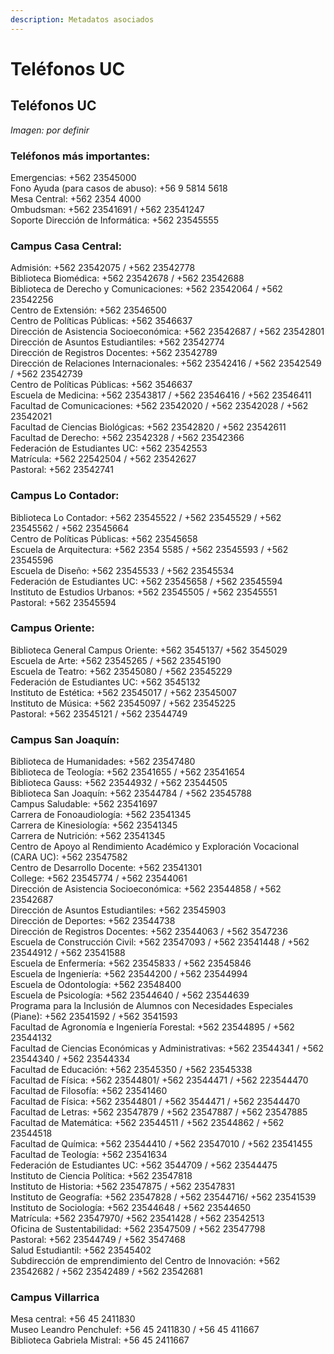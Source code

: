 ```yaml
---
description: Metadatos asociados
---
```


# Teléfonos UC

## Teléfonos UC

_Imagen: por definir_

### Teléfonos más importantes:

Emergencias: +562 23545000  
Fono Ayuda \(para casos de abuso\): +56 9 5814 5618  
Mesa Central: +562 2354 4000  
Ombudsman: +562 23541691 / +562 23541247  
Soporte Dirección de Informática: +562 23545555

### Campus Casa Central:

Admisión: +562 23542075 / +562 23542778  
Biblioteca Biomédica: +562 23542678 / +562 23542688  
Biblioteca de Derecho y Comunicaciones: +562 23542064 / +562 23542256  
Centro de Extensión: +562 23546500  
Centro de Políticas Públicas: +562 3546637  
Dirección de Asistencia Socioeconómica: +562 23542687 / +562 23542801  
Dirección de Asuntos Estudiantiles: +562 23542774  
Dirección de Registros Docentes: +562 23542789  
Dirección de Relaciones Internacionales: +562 23542416 / +562 23542549 / +562 23542739  
Centro de Políticas Públicas: +562 3546637  
Escuela de Medicina: +562 23543817 / +562 23546416 / +562 23546411  
Facultad de Comunicaciones: +562 23542020 / +562 23542028 / +562 23542021  
Facultad de Ciencias Biológicas: +562 23542820 / +562 23542611  
Facultad de Derecho: +562 23542328 / +562 23542366  
Federación de Estudiantes UC: +562 23542553  
Matrícula: +562 22542504 / +562 23542627  
Pastoral: +562 23542741

### Campus Lo Contador:

Biblioteca Lo Contador: +562 23545522 / +562 23545529 / +562 23545562 / +562 23545664  
Centro de Políticas Públicas: +562 23545658  
Escuela de Arquitectura: +562 2354 5585 / +562 23545593 / +562 23545596  
Escuela de Diseño: +562 23545533 / +562 23545534  
Federación de Estudiantes UC: +562 23545658 / +562 23545594  
Instituto de Estudios Urbanos: +562 23545505 / +562 23545551  
Pastoral: +562 23545594

### Campus Oriente:

Biblioteca General Campus Oriente: +562 3545137/ +562 3545029  
Escuela de Arte: +562 23545265 / +562 23545190  
Escuela de Teatro: +562 23545080 / +562 23545229  
Federación de Estudiantes UC: +562 3545132  
Instituto de Estética: +562 23545017 / +562 23545007  
Instituto de Música: +562 23545097 / +562 23545225  
Pastoral: +562 23545121 / +562 23544749

### Campus San Joaquín:

Biblioteca de Humanidades: +562 23547480  
Biblioteca de Teología: +562 23541655 / +562 23541654  
Biblioteca Gauss: +562 23544932 / +562 23544505  
Biblioteca San Joaquín: +562 23544784 / +562 23545788  
Campus Saludable: +562 23541697  
Carrera de Fonoaudiología: +562 23541345  
Carrera de Kinesiología: +562 23541345  
Carrera de Nutrición: +562 23541345  
Centro de Apoyo al Rendimiento Académico y Exploración Vocacional \(CARA UC\): +562 23547582  
Centro de Desarrollo Docente: +562 23541301  
College: +562 23545774 / +562 23544061  
Dirección de Asistencia Socioeconómica: +562 23544858 / +562 23542687  
Dirección de Asuntos Estudiantiles: +562 23545903  
Dirección de Deportes: +562 23544738  
Dirección de Registros Docentes: +562 23544063 / +562 3547236  
Escuela de Construcción Civil: +562 23547093 / +562 23541448 / +562 23544912 / +562 23541588  
Escuela de Enfermería: +562 23545833 / +562 23545846  
Escuela de Ingeniería: +562 23544200 / +562 23544994  
Escuela de Odontología: +562 23548400  
Escuela de Psicología: +562 23544640 / +562 23544639  
Programa para la Inclusión de Alumnos con Necesidades Especiales \(Piane\): +562 23541592 / +562 3541593  
Facultad de Agronomía e Ingeniería Forestal: +562 23544895 / +562 23544132  
Facultad de Ciencias Económicas y Administrativas: +562 23544341 / +562 23544340 / +562 23544334  
Facultad de Educación: +562 23545350 / +562 23545338  
Facultad de Física: +562 23544801/ +562 23544471 / +562 223544470  
Facultad de Filosofía: +562 23541460  
Facultad de Física: +562 23544801 / +562 3544471 / +562 23544470  
Facultad de Letras: +562 23547879 / +562 23547887 / +562 23547885  
Facultad de Matemática: +562 23544511 / +562 23544862 / +562 23544518  
Facultad de Química: +562 23544410 / +562 23547010 / +562 23541455  
Facultad de Teología: +562 23541634  
Federación de Estudiantes UC: +562 3544709 / +562 23544475  
Instituto de Ciencia Política: +562 23547818  
Instituto de Historia: +562 23547875 / +562 23547831  
Instituto de Geografía: +562 23547828 / +562 23544716/ +562 23541539  
Instituto de Sociología: +562 23544648 / +562 23544650  
Matrícula: +562 23547970/ +562 23541428 / +562 23542513  
Oficina de Sustentabilidad: +562 23547509 / +562 23547798  
Pastoral: +562 23544749 / +562 3547468  
Salud Estudiantil: +562 23545402  
Subdirección de emprendimiento del Centro de Innovación: +562 23542682 / +562 23542489 / +562 23542681

### Campus Villarrica

Mesa central: +56 45 2411830  
Museo Leandro Penchulef: +56 45 2411830 / +56 45 411667  
Biblioteca Gabriela Mistral: +56 45 2411667  


